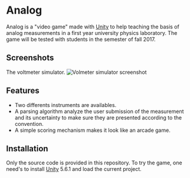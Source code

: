 # Analog

Analog is a "video game" made with [Unity][1] to help teaching the basis of analog measurements in a first year university physics laboratory. The game will be tested with students in the semester of fall 2017. 

## Screenshots
The voltmeter simulator. 
![Volmeter simulator screenshot][ScreenShot1]

## Features
* Two differents instruments are availables. 
* A parsing algorithm analyze the user submission of the measurement and its uncertainty to make sure they are presented according to the convention. 
* A simple scoring mechanism makes it look like an arcade game. 



## Installation
Only the source code is provided in this repository. To try the game, one need's to install [Unity][1] 5.6.1 and load the current project. 

[1]: http://unity3d.com
[ScreenShot1]:
https://github.com/MxBoud/Analog/blob/master/GHRessources/Sreenshot1.png
